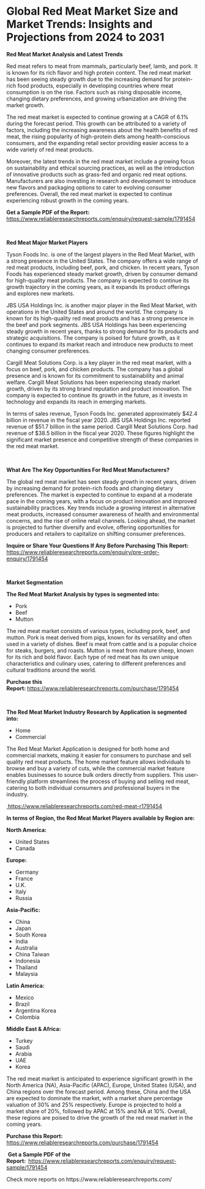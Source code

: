 <p><h1>Global Red Meat Market Size and Market Trends: Insights and Projections from 2024 to 2031</h1></p><p><strong>Red Meat Market Analysis and Latest Trends</strong></p>
<p><p>Red meat refers to meat from mammals, particularly beef, lamb, and pork. It is known for its rich flavor and high protein content. The red meat market has been seeing steady growth due to the increasing demand for protein-rich food products, especially in developing countries where meat consumption is on the rise. Factors such as rising disposable income, changing dietary preferences, and growing urbanization are driving the market growth.</p><p>The red meat market is expected to continue growing at a CAGR of 6.1% during the forecast period. This growth can be attributed to a variety of factors, including the increasing awareness about the health benefits of red meat, the rising popularity of high-protein diets among health-conscious consumers, and the expanding retail sector providing easier access to a wide variety of red meat products.</p><p>Moreover, the latest trends in the red meat market include a growing focus on sustainability and ethical sourcing practices, as well as the introduction of innovative products such as grass-fed and organic red meat options. Manufacturers are also investing in research and development to introduce new flavors and packaging options to cater to evolving consumer preferences. Overall, the red meat market is expected to continue experiencing robust growth in the coming years.</p></p>
<p><strong>Get a Sample PDF of the Report:&nbsp;</strong> <a href="https://www.reliableresearchreports.com/enquiry/request-sample/1791454">https://www.reliableresearchreports.com/enquiry/request-sample/1791454</a></p>
<p>&nbsp;</p>
<p><strong>Red Meat Major Market Players</strong></p>
<p><p>Tyson Foods Inc. is one of the largest players in the Red Meat Market, with a strong presence in the United States. The company offers a wide range of red meat products, including beef, pork, and chicken. In recent years, Tyson Foods has experienced steady market growth, driven by consumer demand for high-quality meat products. The company is expected to continue its growth trajectory in the coming years, as it expands its product offerings and explores new markets.</p><p>JBS USA Holdings Inc. is another major player in the Red Meat Market, with operations in the United States and around the world. The company is known for its high-quality red meat products and has a strong presence in the beef and pork segments. JBS USA Holdings has been experiencing steady growth in recent years, thanks to strong demand for its products and strategic acquisitions. The company is poised for future growth, as it continues to expand its market reach and introduce new products to meet changing consumer preferences.</p><p>Cargill Meat Solutions Corp. is a key player in the red meat market, with a focus on beef, pork, and chicken products. The company has a global presence and is known for its commitment to sustainability and animal welfare. Cargill Meat Solutions has been experiencing steady market growth, driven by its strong brand reputation and product innovation. The company is expected to continue its growth in the future, as it invests in technology and expands its reach in emerging markets.</p><p>In terms of sales revenue, Tyson Foods Inc. generated approximately $42.4 billion in revenue in the fiscal year 2020. JBS USA Holdings Inc. reported revenue of $51.7 billion in the same period. Cargill Meat Solutions Corp. had revenue of $38.5 billion in the fiscal year 2020. These figures highlight the significant market presence and competitive strength of these companies in the red meat market.</p></p>
<p>&nbsp;</p>
<p><strong>What Are The Key Opportunities For Red Meat Manufacturers?</strong></p>
<p><p>The global red meat market has seen steady growth in recent years, driven by increasing demand for protein-rich foods and changing dietary preferences. The market is expected to continue to expand at a moderate pace in the coming years, with a focus on product innovation and improved sustainability practices. Key trends include a growing interest in alternative meat products, increased consumer awareness of health and environmental concerns, and the rise of online retail channels. Looking ahead, the market is projected to further diversify and evolve, offering opportunities for producers and retailers to capitalize on shifting consumer preferences.</p></p>
<p><strong>Inquire or Share Your Questions If Any Before Purchasing This Report:</strong> <a href="https://www.reliableresearchreports.com/enquiry/pre-order-enquiry/1791454">https://www.reliableresearchreports.com/enquiry/pre-order-enquiry/1791454</a></p>
<p>&nbsp;</p>
<p><strong>Market Segmentation</strong></p>
<p><strong>The Red Meat Market Analysis by types is segmented into:</strong></p>
<p><ul><li>Pork</li><li>Beef</li><li>Mutton</li></ul></p>
<p><p>The red meat market consists of various types, including pork, beef, and mutton. Pork is meat derived from pigs, known for its versatility and often used in a variety of dishes. Beef is meat from cattle and is a popular choice for steaks, burgers, and roasts. Mutton is meat from mature sheep, known for its rich and bold flavor. Each type of red meat has its own unique characteristics and culinary uses, catering to different preferences and cultural traditions around the world.</p></p>
<p><strong>Purchase this Report:&nbsp;</strong><a href="https://www.reliableresearchreports.com/purchase/1791454">https://www.reliableresearchreports.com/purchase/1791454</a></p>
<p>&nbsp;</p>
<p><strong>The Red Meat Market Industry Research by Application is segmented into:</strong></p>
<p><ul><li>Home</li><li>Commercial</li></ul></p>
<p><p>The Red Meat Market Application is designed for both home and commercial markets, making it easier for consumers to purchase and sell quality red meat products. The home market feature allows individuals to browse and buy a variety of cuts, while the commercial market feature enables businesses to source bulk orders directly from suppliers. This user-friendly platform streamlines the process of buying and selling red meat, catering to both individual consumers and professional buyers in the industry.</p></p>
<p><a href="https://www.reliableresearchreports.com/red-meat-r1791454">&nbsp;https://www.reliableresearchreports.com/red-meat-r1791454</a></p>
<p><strong>In terms of Region, the Red Meat Market Players available by Region are:</strong></p>
<p>
    <p> <strong> North America: </strong>
        <ul>
            <li>United States</li>
            <li>Canada</li>
        </ul>
        </p> 
    <p> <strong> Europe: </strong>
        <ul>
            <li>Germany</li>
            <li>France</li>
            <li>U.K.</li>
            <li>Italy</li>
            <li>Russia</li>
        </ul>
        </p> 
    <p> <strong> Asia-Pacific: </strong>
        <ul>
            <li>China</li>
            <li>Japan</li>
            <li>South Korea</li>
            <li>India</li>
            <li>Australia</li>
            <li>China Taiwan</li>
            <li>Indonesia</li>
            <li>Thailand</li>
            <li>Malaysia</li>
        </ul>
        </p> 
    <p> <strong> Latin America: </strong>
        <ul>
            <li>Mexico</li>
            <li>Brazil</li>
            <li>Argentina Korea</li>
            <li>Colombia</li>
        </ul>
        </p> 
    <p> <strong> Middle East & Africa: </strong>
        <ul>
            <li>Turkey</li>
            <li>Saudi</li>
            <li>Arabia</li>
            <li>UAE</li>
            <li>Korea</li>
        </ul>
    </p>
    </p>
<p><p>The red meat market is anticipated to experience significant growth in the North America (NA), Asia-Pacific (APAC), Europe, United States (USA), and China regions over the forecast period. Among these, China and the USA are expected to dominate the market, with a market share percentage valuation of 30% and 25% respectively. Europe is projected to hold a market share of 20%, followed by APAC at 15% and NA at 10%. Overall, these regions are poised to drive the growth of the red meat market in the coming years.</p></p>
<p><strong>Purchase this Report: </strong><a href="https://www.reliableresearchreports.com/purchase/1791454">https://www.reliableresearchreports.com/purchase/1791454</a></p>
<p>&nbsp;<strong>Get a Sample PDF of the Report:&nbsp;&nbsp;</strong><a href="https://www.reliableresearchreports.com/enquiry/request-sample/1791454">https://www.reliableresearchreports.com/enquiry/request-sample/1791454</a></p>
<p><strong></strong></p>
<p>Check more reports on https://www.reliableresearchreports.com/</p>